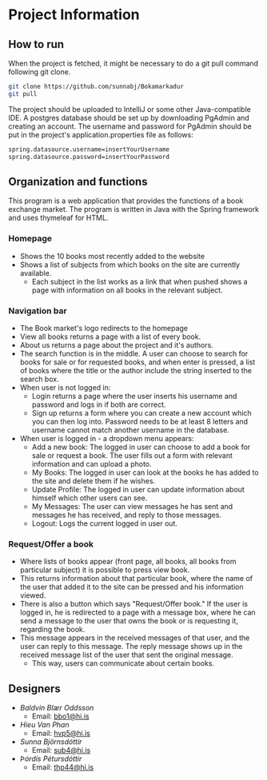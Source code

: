 
# Project Information #

## How to run ##

When the project is fetched, it might be necessary to do a git pull command following git clone.

```bash
git clone https://github.com/sunnabj/Bokamarkadur
git pull
```

The project should be uploaded to IntelliJ or some other Java-compatible IDE.
A postgres database should be set up by downloading PgAdmin and creating an account.
The username and password for PgAdmin should be put in the project's application.properties file as follows:

```bash
spring.datasource.username=insertYourUsername
spring.datasource.password=insertYourPassword
```

## Organization and functions ##

This program is a web application that provides the functions of a book exchange market.
The program is written in Java with the Spring framework and uses thymeleaf for HTML.

### Homepage ###

* Shows the 10 books most recently added to the website
* Shows a list of subjects from which books on the site are currently available.
  * Each subject in the list works as a link that when pushed shows a page with information on all books in the relevant subject.

### Navigation bar ###

* The Book market's logo redirects to the homepage
* View all books returns a page with a list of every book.
* About us returns a page about the project and it's authors.
* The search function is in the middle. A user can choose to search for books for sale or for requested books, and when enter is pressed, a list of books where the title or the author include the string inserted to the search box.
* When user is not logged in:
  * Login returns a page where the user inserts his username and password and logs in if both are correct.
  * Sign up returns a form where you can create a new account which you can then log into. Password needs to be at least 8 letters and username cannot match another username in the database.
* When user is logged in - a dropdown menu appears:
  * Add a new book: The logged in user can choose to add a book for sale or request a book. The user fills out a form with relevant information and can upload a photo.
  * My Books: The logged in user can look at the books he has added to the site and delete them if he wishes.
  * Update Profile: The logged in user can update information about himself which other users can see.
  * My Messages: The user can view messages he has sent and messages he has received, and reply to those messages.
  * Logout: Logs the current logged in user out.
  
### Request/Offer a book ###

* Where lists of books appear (front page, all books, all books from particular subject) it is possible to press view book.
* This returns information about that particular book, where the name of the user that added it to the site can be pressed and his information viewed.
* There is also a button which says "Request/Offer book." If the user is logged in, he is redirected to a page with a message box, where he can send a message to the user that owns the book or is requesting it, regarding the book.
* This message appears in the received messages of that user, and the user can reply to this message. The reply message shows up in the received message list of the user that sent the original message.
  * This way, users can communicate about certain books.



## Designers ##

* _Baldvin Blær Oddsson_
    * Email: bbo1@hi.is
* _Hieu Van Phan_
    * Email: hvp5@hi.is
* _Sunna Björnsdóttir_
    * Email: sub4@hi.is
* _Þórdís Pétursdóttir_
    * Email: thp44@hi.is


